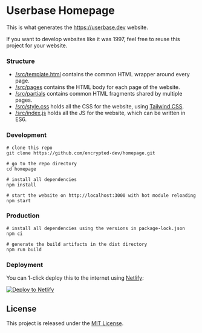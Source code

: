 # Userbase Homepage

This is what generates the https://userbase.dev website.

If you want to develop websites like it was 1997, feel free to reuse this project for your website.

### Structure

* [/src/template.html](src/template.html) contains the common HTML wrapper around every page.
* [/src/pages](src/pages) contains the HTML body for each page of the website.
* [/src/partials](src/partials) contains common HTML fragments shared by multiple pages.
* [/src/style.css](src/style.css) holds all the CSS for the website, using [Tailwind CSS](https://tailwindcss.com).
* [/src/index.js](src/index.js) holds all the JS for the website, which can be written in ES6.

### Development

```
# clone this repo
git clone https://github.com/encrypted-dev/homepage.git

# go to the repo directory
cd homepage

# install all dependencies
npm install

# start the website on http://localhost:3000 with hot module reloading
npm start
```

### Production

```
# install all dependencies using the versions in package-lock.json
npm ci

# generate the build artifacts in the dist directory
npm run build
```

### Deployment

You can 1-click deploy this to the internet using [Netlify](https://www.netlify.com):

<!-- Markdown snippet -->
[![Deploy to Netlify](https://www.netlify.com/img/deploy/button.svg)](https://app.netlify.com/start/deploy?repository=https://github.com/encrypted-dev/homepage)

## License

This project is released under the [MIT License](LICENSE).
